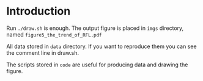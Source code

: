 # Introduction

Run `./draw.sh` is enough. The output figure is placed in `imgs` directory, named `figure5_the_trend_of_RFL.pdf`

All data stored in `data` directory. If you want to reproduce them you can see the comment line in draw.sh.

The scripts stored in `code` are useful for producing data and drawing the figure.